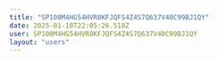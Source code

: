 ```yaml
---
title: "SP100M4HG54HVR8KFJQFS4Z4S7Q637V40C99BJ1QY"
date: 2025-01-10T22:05:26.518Z
user: SP100M4HG54HVR8KFJQFS4Z4S7Q637V40C99BJ1QY
layout: "users"
---
```

    